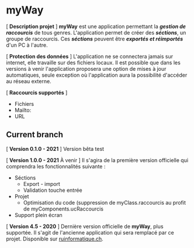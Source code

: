 # myWay
[ **Description projet** ]
**myWay** est une application permettant la ***gestion de raccourcis*** de tous genres.
L'application permet de créer des ***séctions***, un groupe de raccourcis.
Ces ***séctions*** peuvent être ***exportés et réimportés*** d'un PC à l'autre.

[ **Protection des données** ]
L'application ne se connectera jamais sur internet, elle travaille sur des fichiers locaux.
Il est possible que dans les versions à venir l'application proposera une option de mises à jour automatiques, seule exception où l'application aura la possibilité d'accéder au réseau externe.

[ **Raccourcis supportés** ]
- Fichiers
- Mailto:
- URL

 

## Current branch
[ **Version 0.1.0 - 2021** ]
Version bêta test

[ **Version 1.0.0 - 2021** À venir ]
Il s'agira de la première version officielle qui comprendra les fonctionnalités suivante :
 - Séctions
	 - Export - import
	 - Validation touche entrée
- Projet
	 - Optimisation du code (suppression de myClass.raccourcis au profit de myComponents.ucRaccourcis
- Support plein écran

[ **Version 4.5 - 2020** ]
Dernière version officielle de **myWay**, plus supportée.
Il s'agit de l'ancienne application qui sera remplacé par ce projet.
Disponible sur [ruinformatique.ch](https://ruinformatique.ch).
